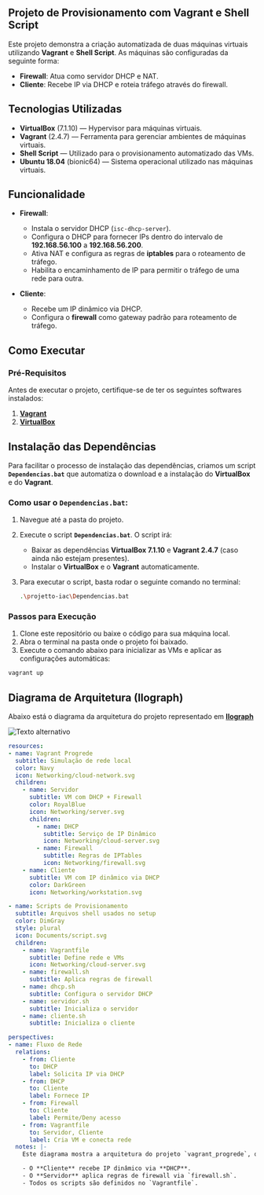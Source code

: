 ## Projeto de Provisionamento com Vagrant e Shell Script

Este projeto demonstra a criação automatizada de duas máquinas virtuais utilizando **Vagrant** e **Shell Script**. As máquinas são configuradas da seguinte forma:

- **Firewall**: Atua como servidor DHCP e NAT.
- **Cliente**: Recebe IP via DHCP e roteia tráfego através do firewall.

## Tecnologias Utilizadas

- **VirtualBox** (7.1.10) — Hypervisor para máquinas virtuais.
- **Vagrant** (2.4.7) — Ferramenta para gerenciar ambientes de máquinas virtuais.
- **Shell Script** — Utilizado para o provisionamento automatizado das VMs.
- **Ubuntu 18.04** (bionic64) — Sistema operacional utilizado nas máquinas virtuais.

## Funcionalidade

- **Firewall**:
  - Instala o servidor DHCP (`isc-dhcp-server`).
  - Configura o DHCP para fornecer IPs dentro do intervalo de **192.168.56.100** a **192.168.56.200**.
  - Ativa NAT e configura as regras de **iptables** para o roteamento de tráfego.
  - Habilita o encaminhamento de IP para permitir o tráfego de uma rede para outra.

- **Cliente**:
  - Recebe um IP dinâmico via DHCP.
  - Configura o **firewall** como gateway padrão para roteamento de tráfego.

## Como Executar

### Pré-Requisitos

Antes de executar o projeto, certifique-se de ter os seguintes softwares instalados:

1. **[Vagrant](https://www.vagrantup.com/)**
2. **[VirtualBox](https://www.virtualbox.org/)**

## Instalação das Dependências

Para facilitar o processo de instalação das dependências, criamos um script **`Dependencias.bat`** que automatiza o download e a instalação do **VirtualBox** e do **Vagrant**.

### Como usar o `Dependencias.bat`:

1. Navegue até a pasta do projeto.

2. Execute o script **`Dependencias.bat`**. O script irá:
   - Baixar as dependências **VirtualBox 7.1.10** e **Vagrant 2.4.7** (caso ainda não estejam presentes).
   - Instalar o **VirtualBox** e o **Vagrant** automaticamente.

3. Para executar o script, basta rodar o seguinte comando no terminal:

   ```bash
   .\projetto-iac\Dependencias.bat

### Passos para Execução

1. Clone este repositório ou baixe o código para sua máquina local.
2. Abra o terminal na pasta onde o projeto foi baixado.
3. Execute o comando abaixo para inicializar as VMs e aplicar as configurações automáticas:

```bash
vagrant up
```


## Diagrama de Arquitetura (Ilograph)

Abaixo está o diagrama da arquitetura do projeto representado em **[Ilograph](https://app.ilograph.com/)**

![Texto alternativo](URL-ou-caminho-da-imagem)

```yaml
resources:
- name: Vagrant Progrede
  subtitle: Simulação de rede local
  color: Navy
  icon: Networking/cloud-network.svg
  children:
    - name: Servidor
      subtitle: VM com DHCP + Firewall
      color: RoyalBlue
      icon: Networking/server.svg
      children:
        - name: DHCP
          subtitle: Serviço de IP Dinâmico
          icon: Networking/cloud-server.svg
        - name: Firewall
          subtitle: Regras de IPTables
          icon: Networking/firewall.svg
    - name: Cliente
      subtitle: VM com IP dinâmico via DHCP
      color: DarkGreen
      icon: Networking/workstation.svg

- name: Scripts de Provisionamento
  subtitle: Arquivos shell usados no setup
  color: DimGray
  style: plural
  icon: Documents/script.svg
  children:
    - name: Vagrantfile
      subtitle: Define rede e VMs
      icon: Networking/cloud-server.svg
    - name: firewall.sh
      subtitle: Aplica regras de firewall
    - name: dhcp.sh
      subtitle: Configura o servidor DHCP
    - name: servidor.sh
      subtitle: Inicializa o servidor
    - name: cliente.sh
      subtitle: Inicializa o cliente

perspectives:
- name: Fluxo de Rede
  relations:
    - from: Cliente
      to: DHCP
      label: Solicita IP via DHCP
    - from: DHCP
      to: Cliente
      label: Fornece IP
    - from: Firewall
      to: Cliente
      label: Permite/Deny acesso
    - from: Vagrantfile
      to: Servidor, Cliente
      label: Cria VM e conecta rede
  notes: |-
    Este diagrama mostra a arquitetura do projeto `vagrant_progrede`, que simula uma rede local com duas VMs usando Vagrant.

    - O **Cliente** recebe IP dinâmico via **DHCP**.
    - O **Servidor** aplica regras de firewall via `firewall.sh`.
    - Todos os scripts são definidos no `Vagrantfile`.
```


